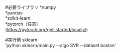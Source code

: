 #必要ライブラリ
*numpy  
*pandas  
*scikit-learn  
*pytorch（任意）  
(https://pytorch.org/get-started/locally/)  

#実行例
sklearn  
'python sklearn/main.py --algo SVR --dataset boston'
